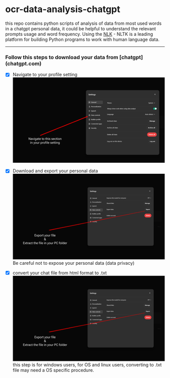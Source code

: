 # ocr-data-analysis-chatgpt
this repo contains python scripts of analysis of data from most used words in a chatgpt personal data, it could be helpful to understand the relevant prompts usage and word frequency.
Using the [NLK](https://www.nltk.org/) - NLTK is a leading platform for building Python programs to work with human language data.

---

### Follow this steps to download your data from [chatgpt] (chatgpt.com)

- [x] Navigate to your profile setting
![alt text](<img/chat gpt 1.png>)

- [x] Download and export your personal data
![Alt Text](<img/chat gpt 2.png>)
Be careful not to expose your personal data (data privacy)

- [x] convert your chat file from html format to .txt
![Alt Text](<img/chat gpt 2.png>)
this step is for windows users, for OS and linux users, converting to .txt file may need a OS specific procedure.